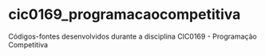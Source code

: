 # cic0169_programacaocompetitiva
Códigos-fontes desenvolvidos durante a disciplina CIC0169 - Programação Competitiva
